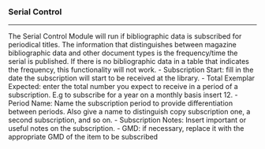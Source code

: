 ### Serial Control
<hr>
The Serial Control Module will run if bibliographic data is subscribed for periodical titles. The information that distinguishes between magazine bibliographic data and other document types is the frequency/time the serial is published. If there is no bibliographic data in a table that indicates the frequency, this functionality will not work.
- Subscription Start: fill in the date the subscription will start to be received at the library.
- Total Exemplar Expected: enter the total number you expect to receive in a period of a subscription. E.g to subscribe for a year on a monthly basis insert 12.
- Period Name: Name the subscription period to provide differentiation between periods. Also give a name to distinguish copy subscription one, a second subscription, and so on.
- Subscription Notes: Insert important or useful notes on the subscription. 
- GMD: if necessary, replace it with the appropriate GMD of the item to be subscribed